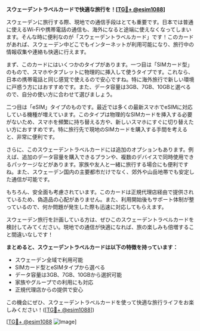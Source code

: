**スウェーデントラベルカードで快適な旅行を！[[TG💪+ @esim1088](https://t.me/s/esim1088)]**

スウェーデンに旅行する際、現地での通信手段はとても重要です。日本では普通に使えるWi-Fiや携帯電話の通信も、海外になると途端に使えなくなってしまいます。そんな時に便利なのが「スウェーデントラベルカード」です！このカードがあれば、スウェーデン中どこでもインターネットが利用可能になり、旅行中の情報収集や連絡も快適に行えます。

まず、このカードにはいくつかのタイプがあります。一つ目は「SIMカード型」のもので、スマホやタブレットに物理的に挿入して使うタイプです。これなら、日本の携帯電話と同じ感覚で使えるので安心ですね。特に海外旅行で新しい環境に戸惑う方にはおすすめです。また、データ容量は3GB、7GB、10GBと選べるので、自分の使い方に合わせて選びましょう。

二つ目は「eSIM」タイプのものです。最近では多くの最新スマホでeSIMに対応している機種が増えています。このタイプは物理的なSIMカードを挿入する必要がないため、スマホを頻繁に持ち替える方や、新しいスマホにすぐに切り替えたい方におすすめです。特に旅行先で現地のSIMカードを購入する手間を考えると、非常に便利です。

さらに、このスウェーデントラベルカードには追加のオプションもあります。例えば、追加のデータ容量を購入できるプランや、複数のデバイスで同時使用できるパッケージなどがあります。家族や友人と一緒に旅行する場合にも便利ですね。また、スウェーデン国内の主要都市だけでなく、郊外や山岳地帯でも安定した通信が可能です。

もちろん、安全面も考慮されています。このカードは正規代理店経由で提供されているため、偽造品の心配がありません。また、利用開始後もサポート体制が整っているので、何か問題が発生した際も迅速に対応してもらえます。

スウェーデン旅行を計画している方は、ぜひこのスウェーデントラベルカードを検討してみてください。現地での通信が快適になれば、旅の楽しみも倍増すること間違いなしです！

**まとめると、スウェーデントラベルカードは以下の特徴を持っています：**

- スウェーデン全域で利用可能
- SIMカード型とeSIMタイプから選べる
- データ容量は3GB、7GB、10GBから選択可能
- 家族やグループでの利用にも対応
- 正規代理店からの提供で安心

この機会にぜひ、スウェーデントラベルカードを使って快適な旅行ライフをお楽しみください！([[TG💪+ @esim1088](https://t.me/s/esim1088)])  

[[TG💪+ @esim1088](https://t.me/s/esim1088) ![Image](https://i.postimg.cc/Y0z9fWf4/image.png)]